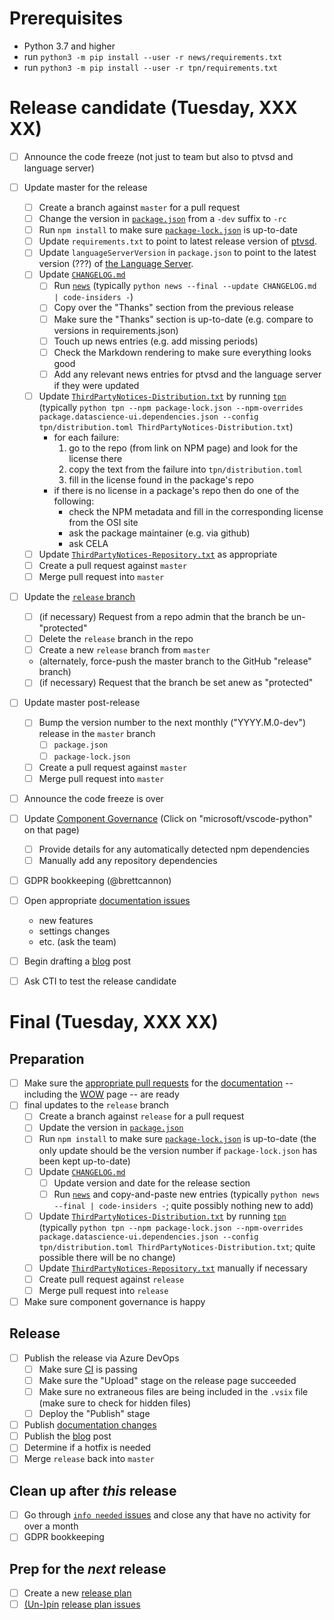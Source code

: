 # Prerequisites

* Python 3.7 and higher
* run `python3 -m pip install --user -r news/requirements.txt`
* run `python3 -m pip install --user -r tpn/requirements.txt`


# Release candidate (Tuesday, XXX XX)

- [ ] Announce the code freeze (not just to team but also to ptvsd and language server)
- [ ] Update master for the release
   - [ ] Create a branch against `master` for a pull request
   - [ ] Change the version in [`package.json`](https://github.com/Microsoft/vscode-python/blob/master/package.json) from a `-dev` suffix to `-rc`
   - [ ] Run `npm install` to make sure [`package-lock.json`](https://github.com/Microsoft/vscode-python/blob/master/package.json) is up-to-date
   - [ ] Update `requirements.txt` to point to latest release version of [ptvsd](https://github.com/microsoft/ptvsd).
   - [ ] Update `languageServerVersion` in `package.json` to point to the latest version (???) of [the Language Server](https://github.com/Microsoft/python-language-server).
   - [ ] Update [`CHANGELOG.md`](https://github.com/Microsoft/vscode-python/blob/master/CHANGELOG.md)
      - [ ] Run [`news`](https://github.com/Microsoft/vscode-python/tree/master/news) (typically `python news --final --update CHANGELOG.md | code-insiders -`)
      - [ ] Copy over the "Thanks" section from the previous release
      - [ ] Make sure the "Thanks" section is up-to-date (e.g. compare to versions in requirements.json)
      - [ ] Touch up news entries (e.g. add missing periods)
      - [ ] Check the Markdown rendering to make sure everything looks good
      - [ ] Add any relevant news entries for ptvsd and the language server if they were updated
   - [ ] Update [`ThirdPartyNotices-Distribution.txt`](https://github.com/Microsoft/vscode-python/blob/master/ThirdPartyNotices-Distribution.txt) by running [`tpn`](https://github.com/Microsoft/vscode-python/tree/master/tpn) (typically `python tpn --npm package-lock.json --npm-overrides package.datascience-ui.dependencies.json --config tpn/distribution.toml ThirdPartyNotices-Distribution.txt`)
      * for each failure:
         1. go to the repo (from link on NPM page) and look for the license there
         1. copy the text from the failure into `tpn/distribution.toml`
         1. fill in the license found in the package's repo
      * if there is no license in a package's repo then do one of the following:
         + check the NPM metadata and fill in the corresponding license from the OSI site
         + ask the package maintainer (e.g. via github)
         + ask CELA
   - [ ] Update [`ThirdPartyNotices-Repository.txt`](https://github.com/Microsoft/vscode-python/blob/master/ThirdPartyNotices-Repository.txt) as appropriate
   - [ ] Create a pull request against `master`
   - [ ] Merge pull request into `master`
- [ ] Update the [`release` branch](https://github.com/microsoft/vscode-python/branches)
   - [ ] (if necessary) Request from a repo admin that the branch be un-"protected"
   - [ ] Delete the `release` branch in the repo
   - [ ] Create a new `release` branch from `master`
   - (alternately, force-push the master branch to the GitHub "release" branch)
   - [ ] (if necessary) Request that the branch be set anew as "protected"
- [ ] Update master post-release
   - [ ] Bump the version number to the next monthly ("YYYY.M.0-dev") release in the `master` branch
      - [ ] `package.json`
      - [ ] `package-lock.json`
   - [ ] Create a pull request against `master`
   - [ ] Merge pull request into `master`
- [ ] Announce the code freeze is over
- [ ] Update [Component Governance](https://dev.azure.com/ms/vscode-python/_componentGovernance) (Click on "microsoft/vscode-python" on that page)
  - [ ] Provide details for any automatically detected npm dependencies
  - [ ] Manually add any repository dependencies
- [ ] GDPR bookkeeping (@brettcannon)
- [ ] Open appropriate [documentation issues](https://github.com/microsoft/vscode-docs/issues?q=is%3Aissue+is%3Aopen+label%3Apython)
   + new features
   + settings changes
   + etc. (ask the team)
- [ ] Begin drafting a [blog](http://aka.ms/pythonblog) post
- [ ] Ask CTI to test the release candidate


# Final (Tuesday, XXX XX)

## Preparation

- [ ] Make sure the [appropriate pull requests](https://github.com/microsoft/vscode-docs/pulls) for the [documentation](https://code.visualstudio.com/docs/python/python-tutorial) -- including the [WOW](https://code.visualstudio.com/docs/languages/python) page -- are ready
- [ ] final updates to the `release` branch
   - [ ] Create a branch against `release` for a pull request
   - [ ] Update the version in [`package.json`](https://github.com/Microsoft/vscode-python/blob/master/package.json)
   - [ ] Run `npm install` to make sure [`package-lock.json`](https://github.com/Microsoft/vscode-python/blob/master/package.json) is up-to-date (the only update should be the version number if `package-lock.json` has been kept up-to-date)
   - [ ] Update [`CHANGELOG.md`](https://github.com/Microsoft/vscode-python/blob/master/CHANGELOG.md)
      - [ ] Update version and date for the release section
      - [ ] Run [`news`](https://github.com/Microsoft/vscode-python/tree/master/news) and copy-and-paste new entries (typically `python news --final | code-insiders -`; quite possibly nothing new to add)
   - [ ] Update [`ThirdPartyNotices-Distribution.txt`](https://github.com/Microsoft/vscode-python/blob/master/ThirdPartyNotices-Distribution.txt) by running [`tpn`](https://github.com/Microsoft/vscode-python/tree/master/tpn) (typically `python tpn --npm package-lock.json --npm-overrides package.datascience-ui.dependencies.json --config tpn/distribution.toml ThirdPartyNotices-Distribution.txt`; quite possible there will be no change)
   - [ ] Update [`ThirdPartyNotices-Repository.txt`](https://github.com/Microsoft/vscode-python/blob/master/ThirdPartyNotices-Repository.txt) manually if necessary
   - [ ] Create pull request against `release`
   - [ ] Merge pull request into `release`
- [ ] Make sure component governance is happy

## Release

- [ ] Publish the release via Azure DevOps
   - [ ] Make sure [CI](https://github.com/Microsoft/vscode-python/blob/master/CONTRIBUTING.md) is passing
   - [ ] Make sure the "Upload" stage on the release page succeeded
   - [ ] Make sure no extraneous files are being included in the `.vsix` file (make sure to check for hidden files)
   - [ ] Deploy the "Publish" stage
- [ ] Publish [documentation changes](https://github.com/Microsoft/vscode-docs/pulls?q=is%3Apr+is%3Aopen+label%3Apython)
- [ ] Publish the [blog](http://aka.ms/pythonblog) post
- [ ] Determine if a hotfix is needed
- [ ] Merge `release` back into `master`

## Clean up after _this_ release
- [ ] Go through [`info needed` issues](https://github.com/Microsoft/vscode-python/issues?utf8=%E2%9C%93&q=is%3Aopen+label%3A%22info+needed%22+sort%3Acreated-asc+-label%3A%22data+science%22) and close any that have no activity for over a month
- [ ] GDPR bookkeeping

## Prep for the _next_ release
- [ ] Create a new [release plan](https://raw.githubusercontent.com/microsoft/vscode-python/master/.github/release_plan.md)
- [ ] [(Un-)pin](https://help.github.com/en/articles/pinning-an-issue-to-your-repository) [release plan issues](https://github.com/Microsoft/vscode-python/labels/release%20plan)

